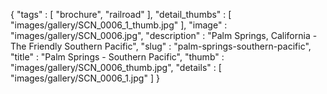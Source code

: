 {
  "tags" : [
              "brochure",
              "railroad"
            ],
  "detail_thumbs" : [
                       "images/gallery/SCN_0006_1_thumb.jpg"
                     ],
  "image" : "images/gallery/SCN_0006.jpg",
  "description" : "Palm Springs, California - The Friendly Southern Pacific",
  "slug" : "palm-springs-southern-pacific",
  "title" : "Palm Springs - Southern Pacific",
  "thumb" : "images/gallery/SCN_0006_thumb.jpg",
  "details" : [
                 "images/gallery/SCN_0006_1.jpg"
               ]
}
